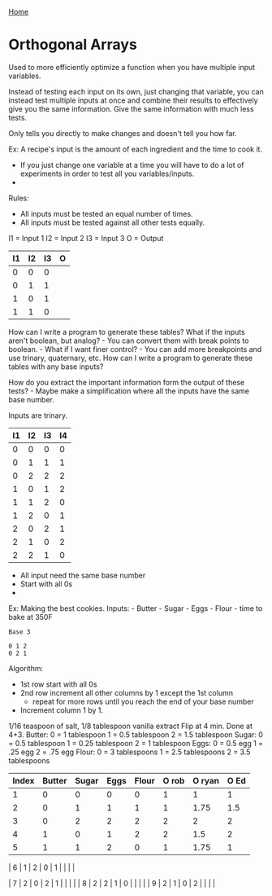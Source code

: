 <!--
 * This file is part of RS Cheat Sheets.
 *
 * RS Cheat Sheets is free software: you can redistribute it and/or modify
 * it under the terms of the GNU General Public License as published by
 * the Free Software Foundation, either version 3 of the License, or
 * (at your option) any later version.
 *
 * RS Cheat Sheets is distributed in the hope that it will be useful,
 * but WITHOUT ANY WARRANTY; without even the implied warranty of
 * MERCHANTABILITY or FITNESS FOR A PARTICULAR PURPOSE.  See the
 * GNU General Public License for more details.
 *
 * You should have received a copy of the GNU General Public License
 * along with RS Cheat Sheets. If not, see <https://www.gnu.org/licenses/>.
 */
-->

[Home](./README.md)

# Orthogonal Arrays

Used to more efficiently optimize a function when you have multiple input variables.

Instead of testing each input on its own, just changing that variable, you can instead test multiple inputs at once and combine their results to effectively give you the same information. Give the same information with much less tests.

Only tells you directly to make changes and doesn't tell you how far.

Ex: A recipe's input is the amount of each ingredient and the time to cook it.

- If you just change one variable at a time you will have to do a lot of experiments in order to test all you variables/inputs.
- 

Rules:
- All inputs must be tested an equal number of times.
- All inputs must be tested against all other tests equally.



I1 = Input 1
I2 = Input 2
I3 = Input 3
O  = Output

| I1 | I2 | I3 | O |
|----|----|----|-|
| 0  | 0  | 0  | 
| 0  | 1  | 1  |
| 1  | 0  | 1  |
| 1  | 1  | 0  |

How can I write a program to generate these tables?
What if the inputs aren't boolean, but analog?
	- You can convert them with break points to boolean.
		- What if I want finer control?
			- You can add more breakpoints and use trinary, quaternary, etc.
How can I write a program to generate these tables with any base inputs?

How do you extract the important information form the output of these tests?
	- Maybe make a simplification where all the inputs have the same base number.

Inputs are trinary.

| I1 | I2 | I3 | I4 |
|----|----|----|----|
| 0  | 0  | 0  | 0  |
| 0  | 1  | 1  | 1  |
| 0  | 2  | 2  | 2  |
| 1  | 0  | 1  | 2  |
| 1  | 1  | 2  | 0  |
| 1  | 2  | 0  | 1  |
| 2  | 0  | 2  | 1  |
| 2  | 1  | 0  | 2  |
| 2  | 2  | 1  | 0  |

- All input need the same base number
- Start with all 0s
- 

Ex: Making the best cookies.
Inputs:
	- Butter
	- Sugar
	- Eggs
	- Flour
	- time to bake at 350F
	
	Base 3
	
	0 1 2
	0 2 1

Algorithm:
- 1st row start with all 0s
- 2nd row increment all other columns by 1 except the 1st column
	- repeat for more rows until you reach the end of your base number
- Increment column 1 by 1. 

1/16 teaspoon of salt, 1/8 tablespoon vanilla extract
Flip at 4 min. Done at 4+3.
Butter:
	0 = 1 tablespoon
	1 = 0.5 tablespoon
	2 = 1.5 tablespoon
Sugar:
	0 = 0.5 tablespoon
	1 = 0.25 tablespoon
	2 = 1 tablespoon
Eggs:
	0 = 0.5 egg
	1 = .25 egg
	2 = .75 egg
Flour:
	0 = 3 tablespoons
	1 = 2.5 tablespoons
	2 = 3.5 tablespoons

| Index | Butter | Sugar | Eggs | Flour | O rob | O ryan | O Ed |
|-------|--------|-------|------|-------|-------|--------|------|
| 1     | 0      | 0     | 0    | 0     |  1     |  1      |   1   |
| 2     | 0      | 1     | 1    | 1     |  1     |   1.75     |  1.5    |
| 3     | 0      | 2     | 2    | 2     |  2     |   2     |   2   |
| 4     | 1      | 0     | 1    | 2     |  2     |    1.5    |   2   |
| 5     | 1      | 1     | 2    | 0     |  1     |    1.75    |  1    |

| 6     | 1      | 2     | 0    | 1     |       |        |      |

| 7     | 2      | 0     | 2    | 1     |       |        |      |
| 8     | 2      | 2     | 1    | 0     |       |        |      |
| 9     | 2      | 1     | 0    | 2     |       |        |      |


